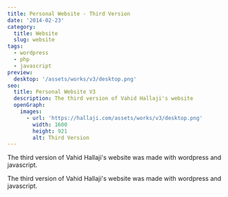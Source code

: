 ```yaml
---
title: Personal Website - Third Version
date: '2014-02-23'
category:
  title: Website
  slug: website
tags:
  - wordpress
  - php
  - javascript
preview:
  desktop: '/assets/works/v3/desktop.png'
seo:
  title: Personal Website V3
  description: The third version of Vahid Hallaji's website
  openGraph:
    images:
      - url: 'https://hallaji.com/assets/works/v3/desktop.png'
        width: 1600 
        height: 921
        alt: Third Version
---
```


The third version of Vahid Hallaji's website was made with wordpress and javascript.

<!---->

The third version of Vahid Hallaji's website was made with wordpress and javascript.
